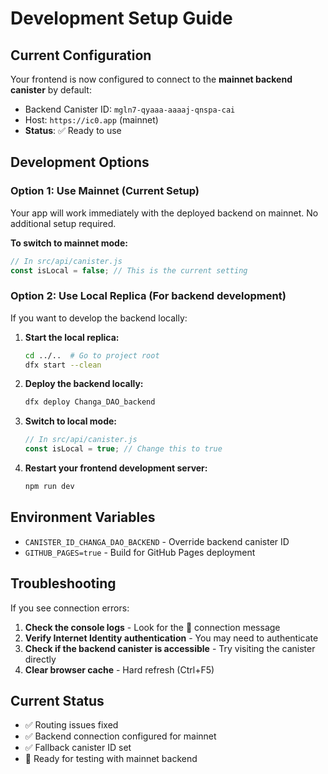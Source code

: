 # Development Setup Guide

## Current Configuration

Your frontend is now configured to connect to the **mainnet backend canister** by default:
- Backend Canister ID: `mgln7-qyaaa-aaaaj-qnspa-cai`
- Host: `https://ic0.app` (mainnet)
- **Status**: ✅ Ready to use

## Development Options

### Option 1: Use Mainnet (Current Setup)
Your app will work immediately with the deployed backend on mainnet. No additional setup required.

**To switch to mainnet mode:**
```javascript
// In src/api/canister.js
const isLocal = false; // This is the current setting
```

### Option 2: Use Local Replica (For backend development)
If you want to develop the backend locally:

1. **Start the local replica:**
   ```bash
   cd ../..  # Go to project root
   dfx start --clean
   ```

2. **Deploy the backend locally:**
   ```bash
   dfx deploy Changa_DAO_backend
   ```

3. **Switch to local mode:**
   ```javascript
   // In src/api/canister.js
   const isLocal = true; // Change this to true
   ```

4. **Restart your frontend development server:**
   ```bash
   npm run dev
   ```

## Environment Variables

- `CANISTER_ID_CHANGA_DAO_BACKEND` - Override backend canister ID
- `GITHUB_PAGES=true` - Build for GitHub Pages deployment

## Troubleshooting

If you see connection errors:
1. **Check the console logs** - Look for the 🔗 connection message
2. **Verify Internet Identity authentication** - You may need to authenticate
3. **Check if the backend canister is accessible** - Try visiting the canister directly
4. **Clear browser cache** - Hard refresh (Ctrl+F5)

## Current Status

- ✅ Routing issues fixed
- ✅ Backend connection configured for mainnet
- ✅ Fallback canister ID set
- 🔄 Ready for testing with mainnet backend
